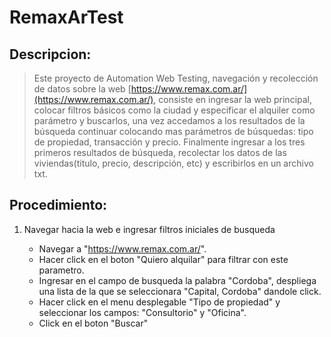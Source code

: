 # RemaxArTest
## Descripcion:
>Este proyecto de Automation Web Testing, navegación y recolección de datos sobre la web [https://www.remax.com.ar/](https://www.remax.com.ar/), consiste en ingresar la web principal, colocar filtros básicos como la ciudad y especificar el alquiler como parámetro y buscarlos, una vez accedamos a los resultados de la búsqueda continuar colocando mas parámetros de búsquedas: tipo de propiedad, transacción y precio.
Finalmente ingresar a los tres primeros resultados de búsqueda, recolectar los datos de las viviendas(titulo, precio, descripción, etc) y escribirlos en un archivo txt.

## Procedimiento:

1. Navegar hacia la web e ingresar filtros iniciales de busqueda

   - Navegar a "https://www.remax.com.ar/".
   - Hacer click en el boton "Quiero alquilar" para filtrar con este parametro.
   - Ingresar en el campo de busqueda la palabra "Cordoba", despliega una lista de la que se seleccionara "Capital, Cordoba" dandole click.
   - Hacer click en el menu desplegable "Tipo de propiedad" y seleccionar los campos: "Consultorio" y "Oficina".
   - Click en el boton "Buscar"




